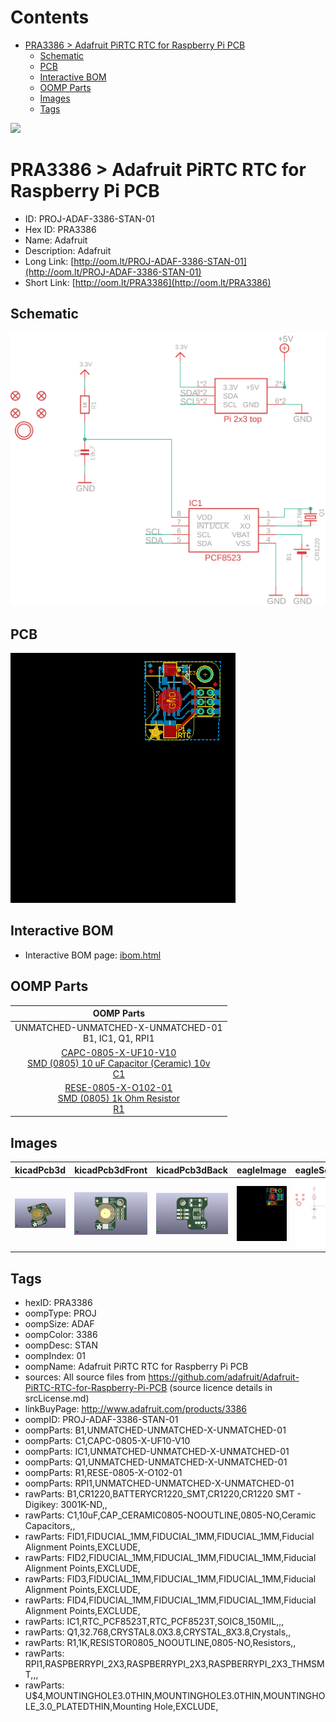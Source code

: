 



Contents
========

* [PRA3386 > Adafruit PiRTC RTC for Raspberry Pi PCB](#pra3386--adafruit-pirtc-rtc-for-raspberry-pi-pcb)
	* [Schematic](#schematic)
	* [PCB](#pcb)
	* [Interactive BOM](#interactive-bom)
	* [OOMP Parts](#oomp-parts)
	* [Images](#images)
	* [Tags](#tags)
  
![][im]
# PRA3386 > Adafruit PiRTC RTC for Raspberry Pi PCB

- ID: PROJ-ADAF-3386-STAN-01
- Hex ID: PRA3386
- Name: Adafruit
- Description: Adafruit
- Long Link: [http://oom.lt/PROJ-ADAF-3386-STAN-01](http://oom.lt/PROJ-ADAF-3386-STAN-01)
- Short Link: [http://oom.lt/PRA3386](http://oom.lt/PRA3386)

## Schematic
  
[![schem](eagleSchemImage.png)](eagleSchemImage.png)
## PCB
  
[![pcb](eagleImage.png)](eagleImage.png)
## Interactive BOM

- Interactive BOM page: [ibom.html](https://htmlpreview.github.io/?https://github.com/oomlout/oomlout_OOMP_projects/blob/main/PROJ-ADAF-3386-STAN-01/kicad/bom/ibom.html)

## OOMP Parts
  

|OOMP Parts|
| :---: |
|UNMATCHED-UNMATCHED-X-UNMATCHED-01<BR>B1, IC1, Q1, RPI1|
|[CAPC-0805-X-UF10-V10<br> SMD (0805) 10 uF Capacitor (Ceramic) 10v<br> C1](https://github.com/oomlout/oomlout_OOMP_parts/tree/main/CAPC-0805-X-UF10-V10/)|
|[RESE-0805-X-O102-01<br> SMD (0805) 1k Ohm Resistor<br> R1](https://github.com/oomlout/oomlout_OOMP_parts/tree/main/RESE-0805-X-O102-01/)|

## Images
  
  

|kicadPcb3d|kicadPcb3dFront|kicadPcb3dBack|eagleImage|eagleSchemImage|
| :---: | :---: | :---: | :---: | :---: |
|[![kicadPcb3d](kicadPcb3d_140.png)](kicadPcb3d.png)|[![kicadPcb3dFront](kicadPcb3dFront_140.png)](kicadPcb3dFront.png)|[![kicadPcb3dBack](kicadPcb3dBack_140.png)](kicadPcb3dBack.png)|[![eagleImage](eagleImage_140.png)](eagleImage.png)|[![eagleSchemImage](eagleSchemImage_140.png)](eagleSchemImage.png)|

## Tags

- hexID: PRA3386
- oompType: PROJ
- oompSize: ADAF
- oompColor: 3386
- oompDesc: STAN
- oompIndex: 01
- oompName: Adafruit PiRTC RTC for Raspberry Pi PCB
- sources: All source files from https://github.com/adafruit/Adafruit-PiRTC-RTC-for-Raspberry-Pi-PCB (source licence details in srcLicense.md)
- linkBuyPage: http://www.adafruit.com/products/3386
- oompID: PROJ-ADAF-3386-STAN-01
- oompParts: B1,UNMATCHED-UNMATCHED-X-UNMATCHED-01
- oompParts: C1,CAPC-0805-X-UF10-V10
- oompParts: IC1,UNMATCHED-UNMATCHED-X-UNMATCHED-01
- oompParts: Q1,UNMATCHED-UNMATCHED-X-UNMATCHED-01
- oompParts: R1,RESE-0805-X-O102-01
- oompParts: RPI1,UNMATCHED-UNMATCHED-X-UNMATCHED-01
- rawParts: B1,CR1220,BATTERYCR1220_SMT,CR1220,CR1220 SMT - Digikey: 3001K-ND,,
- rawParts: C1,10uF,CAP_CERAMIC0805-NOOUTLINE,0805-NO,Ceramic Capacitors,,
- rawParts: FID1,FIDUCIAL_1MM,FIDUCIAL_1MM,FIDUCIAL_1MM,Fiducial Alignment Points,EXCLUDE,
- rawParts: FID2,FIDUCIAL_1MM,FIDUCIAL_1MM,FIDUCIAL_1MM,Fiducial Alignment Points,EXCLUDE,
- rawParts: FID3,FIDUCIAL_1MM,FIDUCIAL_1MM,FIDUCIAL_1MM,Fiducial Alignment Points,EXCLUDE,
- rawParts: FID4,FIDUCIAL_1MM,FIDUCIAL_1MM,FIDUCIAL_1MM,Fiducial Alignment Points,EXCLUDE,
- rawParts: IC1,RTC_PCF8523T,RTC_PCF8523T,SOIC8_150MIL,,,
- rawParts: Q1,32.768,CRYSTAL8.0X3.8,CRYSTAL_8X3.8,Crystals,,
- rawParts: R1,1K,RESISTOR0805_NOOUTLINE,0805-NO,Resistors,,
- rawParts: RPI1,RASPBERRYPI_2X3,RASPBERRYPI_2X3,RASPBERRYPI_2X3_THMSMT,,,
- rawParts: U$4,MOUNTINGHOLE3.0THIN,MOUNTINGHOLE3.0THIN,MOUNTINGHOLE_3.0_PLATEDTHIN,Mounting Hole,EXCLUDE,



[im]: kicadPcb3d_450.png

